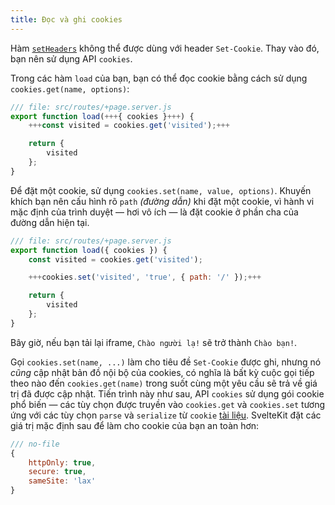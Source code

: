 ```yaml
---
title: Đọc và ghi cookies
---
```


Hàm [`setHeaders`](headers) không thể được dùng với header `Set-Cookie`. Thay vào đó, bạn nên sử dụng API `cookies`.

Trong các hàm `load` của bạn, bạn có thể đọc cookie bằng cách sử dụng `cookies.get(name, options)`:

```js
/// file: src/routes/+page.server.js
export function load(+++{ cookies }+++) {
	+++const visited = cookies.get('visited');+++

	return {
		visited
	};
}
```

Để đặt một cookie, sử dụng `cookies.set(name, value, options)`. Khuyến khích bạn nên cấu hình rõ `path` _(đường dẫn)_ khi đặt một cookie, vì hành vi mặc định của trình duyệt — hơi vô ích — là đặt cookie ở phần cha của đường dẫn hiện tại.

```js
/// file: src/routes/+page.server.js
export function load({ cookies }) {
	const visited = cookies.get('visited');

	+++cookies.set('visited', 'true', { path: '/' });+++

	return {
		visited
	};
}
```

Bây giờ, nếu bạn tải lại iframe, `Chào người lạ!` sẽ trở thành `Chào bạn!`.

Gọi `cookies.set(name, ...)` làm cho tiêu đề `Set-Cookie` được ghi, nhưng nó _cũng_ cập nhật bản đồ nội bộ của cookies, có nghĩa là bất kỳ cuộc gọi tiếp theo nào đến `cookies.get(name)` trong suốt cùng một yêu cầu sẽ trả về giá trị đã được cập nhật. Tiến trình này như sau, API `cookies` sử dụng gói cookie phổ biến — các tùy chọn được truyền vào `cookies.get` và `cookies.set` tương ứng với các tùy chọn `parse` và `serialize` từ `cookie` [tài liệu](https://github.com/jshttp/cookie#api). SvelteKit đặt các giá trị mặc định sau để làm cho cookie của bạn an toàn hơn:

```js
/// no-file
{
	httpOnly: true,
	secure: true,
	sameSite: 'lax'
}
```
